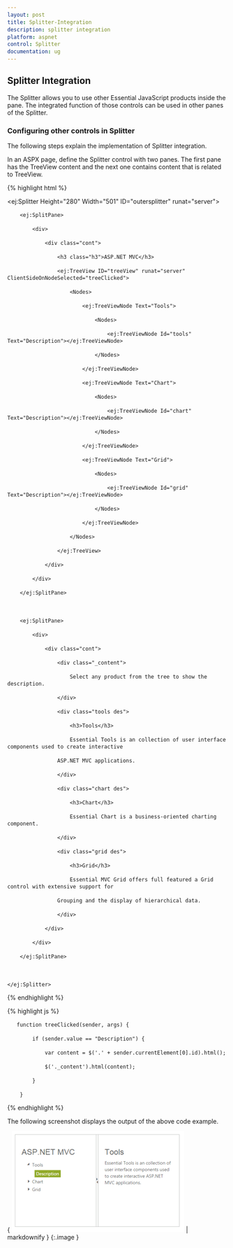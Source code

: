 ```yaml
---
layout: post
title: Splitter-Integration
description: splitter integration
platform: aspnet
control: Splitter
documentation: ug
---
```


## Splitter Integration

The Splitter allows you to use other Essential JavaScript products inside the pane. The integrated function of those controls can be used in other panes of the Splitter.

### Configuring other controls in Splitter

The following steps explain the implementation of Splitter integration.

In an ASPX page, define the Splitter control with two panes. The first pane has the TreeView content and the next one contains content that is related to TreeView.

{% highlight html %}



<ej:Splitter Height="280" Width="501" ID="outersplitter" runat="server">

        <ej:SplitPane>

            <div>

                <div class="cont">

                    <h3 class="h3">ASP.NET MVC</h3>

                    <ej:TreeView ID="treeView" runat="server" ClientSideOnNodeSelected="treeClicked">

                        <Nodes>

                            <ej:TreeViewNode Text="Tools">

                                <Nodes>

                                    <ej:TreeViewNode Id="tools" Text="Description"></ej:TreeViewNode>

                                </Nodes>

                            </ej:TreeViewNode>

                            <ej:TreeViewNode Text="Chart">

                                <Nodes>

                                    <ej:TreeViewNode Id="chart" Text="Description"></ej:TreeViewNode>

                                </Nodes>

                            </ej:TreeViewNode>

                            <ej:TreeViewNode Text="Grid">

                                <Nodes>

                                    <ej:TreeViewNode Id="grid" Text="Description"></ej:TreeViewNode>

                                </Nodes>

                            </ej:TreeViewNode>

                        </Nodes>

                    </ej:TreeView>

                </div>

            </div>

        </ej:SplitPane>



        <ej:SplitPane>

            <div>

                <div class="cont">

                    <div class="_content">

                        Select any product from the tree to show the description.

                    </div>

                    <div class="tools des">

                        <h3>Tools</h3>

                        Essential Tools is an collection of user interface components used to create interactive

                    ASP.NET MVC applications.

                    </div>

                    <div class="chart des">

                        <h3>Chart</h3>

                        Essential Chart is a business-oriented charting component.

                    </div>

                    <div class="grid des">

                        <h3>Grid</h3>

                        Essential MVC Grid offers full featured a Grid control with extensive support for

                    Grouping and the display of hierarchical data.

                    </div>

                </div>

            </div>

        </ej:SplitPane>



    </ej:Splitter>



{% endhighlight %}



{% highlight js %}



       function treeClicked(sender, args) {

            if (sender.value == "Description") {

                var content = $('.' + sender.currentElement[0].id).html();

                $('._content').html(content);

            }

        }



{% endhighlight %}



The following screenshot displays the output of the above code example.

{ ![](Splitter-Integration_images/Splitter-Integration_img1.png) | markdownify }
{:.image }


